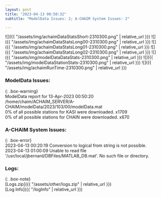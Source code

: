 ```yaml
---
layout: post
title: "2023-04-13 00:50:32"
subtitle: "ModelData Issues: 2; A-CHAIM System Issues: 2"

---
```


![]({{ "/assets/img/achaimDataStatsShort-2310300.png" | relative_url }})
![]({{ "/assets/img/achaimDataStatsLong00-2310300.png" | relative_url }})
![]({{ "/assets/img/achaimDataStatsLong01-2310300.png" | relative_url }})
![]({{ "/assets/img/achaimDataStatsLong02-2310300.png" | relative_url }})
![]({{ "/assets/img/modelDataDataStats-2310300.png" | relative_url }})
![]({{ "/assets/img/modelDataStationStats-2310300.png" | relative_url }})
![]({{ "/assets/img/achaimRunTime-2310300.png" | relative_url }})


### ModelData Issues:  
  
{: .box-warning}  
 ModelData report for 13-Apr-2023 00:50:20   
 /home/chaim/ACHAIM_SERVER/A-CHAIM/modelData/2023/103/00/modelData.mat   
 0% of all possible stations for KASI were downloaded. x1709   
 0% of all possible stations for CHAIN were downloaded. x670   
  
### A-CHAIM System Issues:  
  
{: .box-error}  
2023-04-13 00:20:19 Conversion to logical from string is not possible.  
2023-04-13 01:00:09 Unable to read file '/usr/local/jbernard/DBFiles/MATLAB_DB.mat'. No such file or directory.  

### Logs:  
  
{: .box-note}  
[Logs.zip]({{ "/assets/other/logs.zip" | relative_url }})  
[Log Info]({{ "/logInfo" | relative_url }})  
